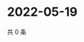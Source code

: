 # 2022-05-19

共 0 条

<!-- BEGIN WEIBO -->
<!-- 最后更新时间 Thu May 19 2022 13:20:41 GMT+0800 (China Standard Time) -->

<!-- END WEIBO -->
